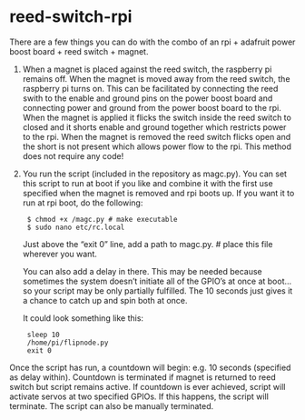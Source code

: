 # reed-switch-rpi

There are a few things you can do with the combo of an rpi + adafruit power boost board + reed switch + magnet. 

1. When a magnet is placed against the reed switch, the raspberry pi remains off. When the magnet is moved away from the reed switch, the raspberry pi turns on. This can be facilitated by connecting the reed swith to the enable and ground pins on the power boost board and connecting power and ground from the power boost board to the rpi. When the magnet is applied it flicks the switch inside the reed switch to closed and it shorts enable and ground together which restricts power to the rpi. When the magnet is removed the reed switch flicks open and the short is not present which allows power flow to the rpi. This method does not require any code!   

2. You run the script (included in the repository as magc.py). You can set this script to run at boot if you like and combine it with the first use specified when the magnet is removed and rpi boots up. If you want it to run at rpi boot, do the following:

        $ chmod +x /magc.py # make executable
        $ sudo nano etc/rc.local 
    
    Just above the “exit 0” line, add a path to magc.py. # place this file wherever you want.
    
    You can also add a delay in there. This may be needed because sometimes the system doesn’t initiate all of the GPIO’s at       once at boot… so your script may be only partially fulfilled. The 10 seconds just gives it a chance to catch up and spin       both at once.
    
    It could look something like this: 
      
        sleep 10
        /home/pi/flipnode.py
        exit 0

Once the script has run, a countdown will begin: e.g. 10 seconds (specified as delay within). Countdown is terminated if magnet is returned to reed switch but script remains active. If countdown is ever achieved, script will activate servos at two specified GPIOs. If this happens, the script will terminate. The script can also be manually terminated.
